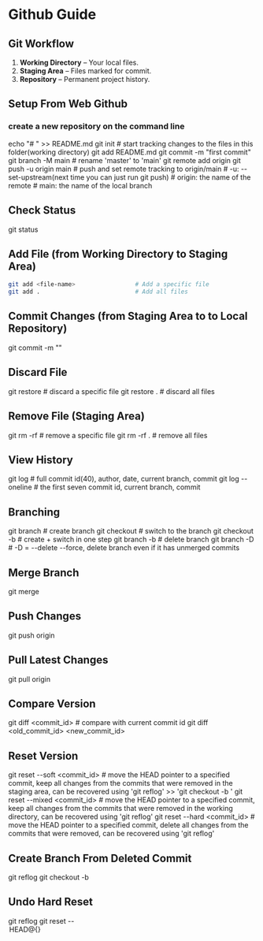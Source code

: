 ﻿# Github Guide
## Git Workflow
1. **Working Directory**            – Your local files.
2. **Staging Area**                 – Files marked for commit.
3. **Repository**                   – Permanent project history.
## Setup From Web Github
### create a new repository on the command line
echo "# <repository-name>" >> README.md
git init                            # start tracking changes to the files in this folder(working directory)
git add README.md
git commit -m "first commit"
git branch -M main                  # rename 'master' to 'main'
git remote add origin <url-repository>
git push -u origin main             # push and set remote tracking to origin/main
                                    # -u: --set-upstream(next time you can just run git push)
                                    # origin: the name of the remote
                                    # main: the name of the local branch
## Check Status
git status
## Add File (from Working Directory to Staging Area)
```sh
git add <file-name>                 # Add a specific file
git add .                           # Add all files
```
## Commit Changes (from Staging Area to to Local Repository)
git commit -m "<commit-message>"
## Discard File
git restore <file-name>             # discard a specific file
git restore .                       # discard all files
## Remove File (Staging Area)
git rm -rf <file-name>              # remove a specific file
git rm -rf .                        # remove all files
## View History
git log                             # full commit id(40), author, date, current branch, commit
git log --oneline                   # the first seven commit id, current branch, commit
## Branching
git branch <new-branch>             # create branch
git checkout <new-branch>           # switch to the branch
git checkout -b <new-branch>        # create + switch in one step
git branch -b <branch-name>         # delete branch
git branch -D <branch-name>         # -D = --delete --force, delete branch even if it has unmerged commits
## Merge Branch
git merge <branch-name>
## Push Changes
git push origin <new-branch>
## Pull Latest Changes
git pull origin <new-branch>
## Compare Version
git diff <commit_id>                # compare with current commit id
git diff <old_commit_id> <new_commit_id>
## Reset Version
git reset --soft <commit_id>        # move the HEAD pointer to a specified commit,
                                      keep all changes from the commits that were removed in the staging area,
                                      can be recovered using 'git reflog' >> 'git checkout -b <new-branch> <commit-id>'
git reset --mixed <commit_id>       # move the HEAD pointer to a specified commit,
                                      keep all changes from the commits that were removed in the working directory,
                                      can be recovered using 'git reflog'
git reset --hard <commit_id>        # move the HEAD pointer to a specified commit,
                                      delete all changes from the commits that were removed,
                                      can be recovered using 'git reflog'
## Create Branch From Deleted Commit
git reflog
git checkout -b <new-branch> <commit-id>
## Undo Hard Reset
git reflog
git reset --<option> HEAD@{<number-head>}
